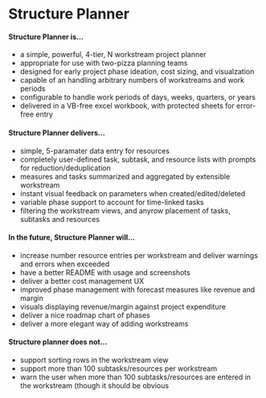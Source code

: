 # Structure Planner

#### Structure Planner is...
- a simple, powerful, 4-tier, N workstream project planner 
- appropriate for use with two-pizza planning teams
- designed for early project phase ideation, cost sizing, and visualzation
- capable of an handling arbitrary numbers of workstreams and work periods
- configurable to handle work periods of days, weeks, quarters, or years
- delivered in a VB-free excel workbook, with protected sheets for error-free entry

#### Structure Planner delivers...
- simple, 5-paramater data entry for resources
- completely user-defined task, subtask, and resource lists with prompts for reduction/deduplication
- measures and tasks summarized and aggregated by extensible workstream
- instant visual feedback on parameters when created/edited/deleted
- variable phase support to account for time-linked tasks
- filtering the workstream views, and anyrow placement of tasks, subtasks and resources

#### In the future, Structure Planner will...
- increase number resource entries per workstream and deliver warnings and errors when exceeded
- have a better README with usage and screenshots
- deliver a better cost management UX
- improved phase management with forecast measures like revenue and margin
- visuals displaying revenue/margin against project expenditure
- deliver a nice roadmap chart of phases
- deliver a more elegant way of adding workstreams

#### Structure planner does not...
- support sorting rows in the workstream view
- support more than 100 subtasks/resources per workstream
- warn the user when more than 100 subtasks/resources are entered in the workstream (though it should be obvious
